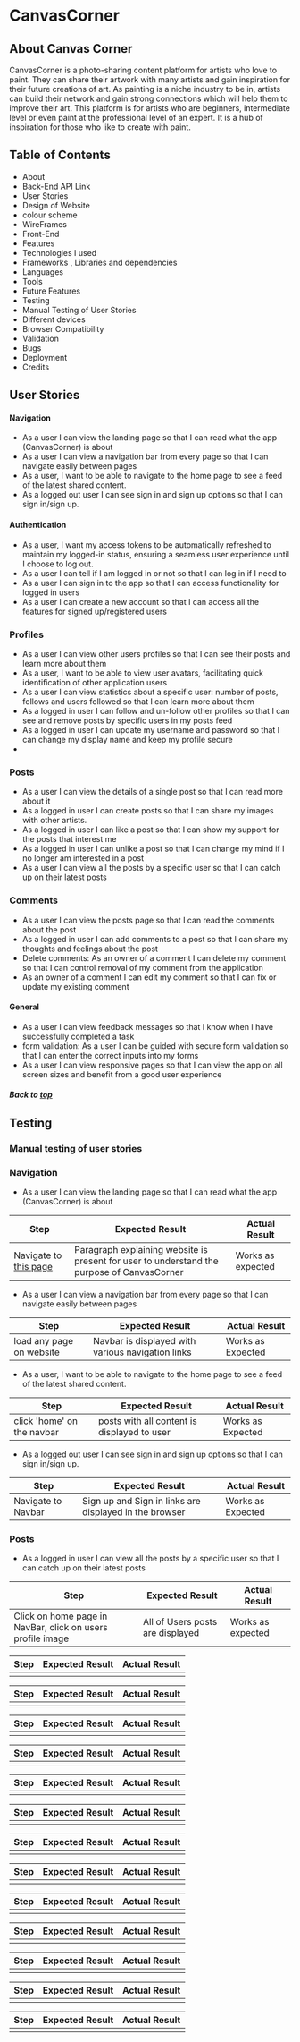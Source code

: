 # CanvasCorner

## About Canvas Corner
CanvasCorner is a photo-sharing content platform for artists who love to paint. They can share their artwork with many artists and gain inspiration for their future creations of art. As painting is a niche industry to be in, artists can build their network and gain strong connections which will help them to improve their art. This platform is for artists who are beginners, intermediate level or even paint at the professional level of an expert. It is a hub of inspiration for those who like to create with paint.

## Table of Contents
- About 
- Back-End API Link
- User Stories 
- Design of Website
 - colour scheme
 - WireFrames
- Front-End
- Features
- Technologies I used 
 - Frameworks , Libraries and dependencies 
 - Languages 
 - Tools
- Future Features
- Testing
 - Manual Testing of User Stories
 - Different devices 
 - Browser Compatibility
- Validation
- Bugs
- Deployment
- Credits

## User Stories

#### Navigation 
- As a user I can view the landing page so that I can read what the app (CanvasCorner) is about
- As a user I can view a navigation bar from every page so that I can navigate easily between pages
- As a user, I want to be able to navigate to the home page to see a feed of the latest shared content.
- As a logged out user I can see sign in and sign up options so that I can sign in/sign up.

#### Authentication 
- As a user, I want my access tokens to be automatically refreshed to maintain my logged-in status, ensuring a seamless user experience until I choose to log out.
- As a user I can tell if I am logged in or not so that I can log in if I need to
- As a user I can sign in to the app so that I can access functionality for logged in users
- As a user I can create a new account so that I can access all the features for signed up/registered users

### Profiles 
- As a user I can view other users profiles so that I can see their posts and learn more about them
- As a user, I want to be able to view user avatars, facilitating quick identification of other application users
- As a user I can view statistics about a specific user: number of posts, follows and users followed so that I can learn more about them
- As a logged in user I can follow and un-follow other profiles so that I can see and remove posts by specific users in my posts feed
- As a logged in user I can update my username and password so that I can change my display name and keep my profile secure
- 

### Posts
- As a user I can view the details of a single post so that I can read more about it
- As a logged in user I can create posts so that I can share my images with other artists.
- As a logged in user I can like a post so that I can show my support for the posts that interest me
- As a logged in user I can unlike a post so that I can change my mind if I no longer am interested in a post
- As a user I can view all the posts by a specific user so that I can catch up on their latest posts


### Comments

- As a user I can view the posts page so that I can read the comments about the post
- As a logged in user I can add comments to a post so that I can share my thoughts and feelings about the post
- Delete comments: As an owner of a comment I can delete my comment so that I can control removal of my comment from the application
- As an owner of a comment I can edit my comment so that I can fix or update my existing comment

#### General
- As a user I can view feedback messages so that I know when I have successfully completed a task
- form validation: As a user I can be guided with secure form validation so that I can enter the correct inputs into my forms
- As a user I can view responsive pages so that I can view the app on all screen sizes and benefit from a good user experience

##### Back to [top](#table-of-contents)

## Testing

### Manual testing of user stories


### Navigation
- As a user I can view the landing page so that I can read what the app (CanvasCorner) is about

**Step** | **Expected Result** | **Actual Result**
------------ | ------------ | ------------ |
Navigate to [this page](https://canvas-corner-b9b6c14b7bc7.herokuapp.com/) | Paragraph explaining website is present for user to understand the purpose of CanvasCorner | Works as expected |
 
- As a user I can view a navigation bar from every page so that I can navigate easily between pages

**Step** | **Expected Result** | **Actual Result**
------------ | ------------ | ------------ |
| load any page on website | Navbar is displayed with various navigation links | Works as Expected


- As a user, I want to be able to navigate to the home page to see a feed of the latest shared content.

**Step** | **Expected Result** | **Actual Result**
------------ | ------------ | ------------ |
| click 'home' on the navbar | posts with all content is displayed to user | Works as Expected

- As a logged out user I can see sign in and sign up options so that I can sign in/sign up.

**Step** | **Expected Result** | **Actual Result**
------------ | ------------ | ------------ |
| Navigate to Navbar |  Sign up and Sign in links are displayed in the browser| Works as Expected

### Posts
- As a logged in user I can view all the posts by a specific user so that I can catch up on their latest posts

**Step** | **Expected Result** | **Actual Result**
------------ | ------------ | ------------ |
| Click on home page in NavBar, click on users profile image  |All of Users posts are displayed  | Works as expected


**Step** | **Expected Result** | **Actual Result**
------------ | ------------ | ------------ |
|  |  |


**Step** | **Expected Result** | **Actual Result**
------------ | ------------ | ------------ |
|  |  |


**Step** | **Expected Result** | **Actual Result**
------------ | ------------ | ------------ |
|  |  |


**Step** | **Expected Result** | **Actual Result**
------------ | ------------ | ------------ |
|  |  |


**Step** | **Expected Result** | **Actual Result**
------------ | ------------ | ------------ |
|  |  |


**Step** | **Expected Result** | **Actual Result**
------------ | ------------ | ------------ |
|  |  |


**Step** | **Expected Result** | **Actual Result**
------------ | ------------ | ------------ |
|  |  |


**Step** | **Expected Result** | **Actual Result**
------------ | ------------ | ------------ |
|  |  |


**Step** | **Expected Result** | **Actual Result**
------------ | ------------ | ------------ |
|  |  |


**Step** | **Expected Result** | **Actual Result**
------------ | ------------ | ------------ |
|  |  |

**Step** | **Expected Result** | **Actual Result**
------------ | ------------ | ------------ |
|  |  |

**Step** | **Expected Result** | **Actual Result**
------------ | ------------ | ------------ |
|  |  |


**Step** | **Expected Result** | **Actual Result**
------------ | ------------ | ------------ |
|  |  |